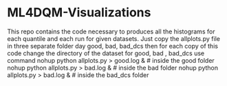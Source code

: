 # ML4DQM-Visualizations
This repo contains the code necessary to produces all the histograms for each quantile and each run for given datasets.
Just copy the allplots.py file in three separate folder day good, bad, bad_dcs
then for each copy of this code change the directory of the dataset for good, bad , bad_dcs
use command
nohup python allplots.py > good.log & # inside the good folder
nohup python allplots.py > bad.log & # inside the bad folder
nohup python allplots.py > bad.log & # inside the bad_dcs folder

